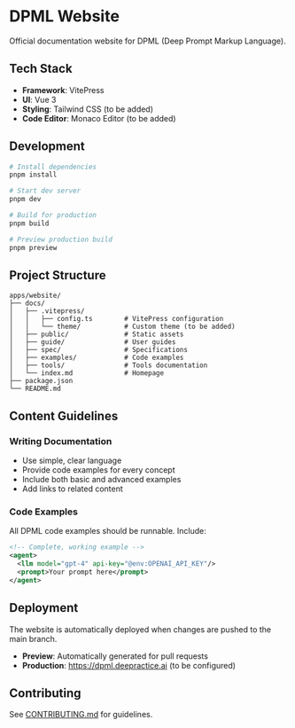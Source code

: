 # DPML Website

Official documentation website for DPML (Deep Prompt Markup Language).

## Tech Stack

- **Framework**: VitePress
- **UI**: Vue 3
- **Styling**: Tailwind CSS (to be added)
- **Code Editor**: Monaco Editor (to be added)

## Development

```bash
# Install dependencies
pnpm install

# Start dev server
pnpm dev

# Build for production
pnpm build

# Preview production build
pnpm preview
```

## Project Structure

```
apps/website/
├── docs/
│   ├── .vitepress/
│   │   ├── config.ts        # VitePress configuration
│   │   └── theme/           # Custom theme (to be added)
│   ├── public/              # Static assets
│   ├── guide/               # User guides
│   ├── spec/                # Specifications
│   ├── examples/            # Code examples
│   ├── tools/               # Tools documentation
│   └── index.md             # Homepage
├── package.json
└── README.md
```

## Content Guidelines

### Writing Documentation

- Use simple, clear language
- Provide code examples for every concept
- Include both basic and advanced examples
- Add links to related content

### Code Examples

All DPML code examples should be runnable. Include:

```xml
<!-- Complete, working example -->
<agent>
  <llm model="gpt-4" api-key="@env:OPENAI_API_KEY"/>
  <prompt>Your prompt here</prompt>
</agent>
```

## Deployment

The website is automatically deployed when changes are pushed to the main branch.

- **Preview**: Automatically generated for pull requests
- **Production**: https://dpml.deepractice.ai (to be configured)

## Contributing

See [CONTRIBUTING.md](../../CONTRIBUTING.md) for guidelines.
